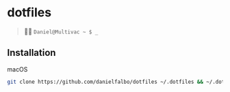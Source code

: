 # dotfiles

> 🧑‍💻 `Daniel@Multivac ~ $ _`

## Installation

macOS

```bash
git clone https://github.com/danielfalbo/dotfiles ~/.dotfiles && ~/.dotfiles/install.sh
```

